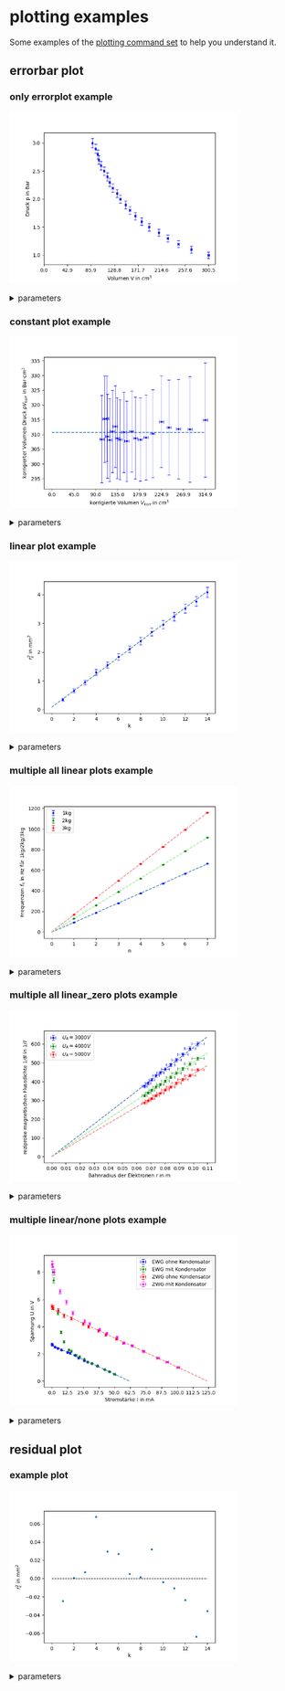# plotting examples

Some examples of the [plotting command set](plotting.md) to help you understand it.

## errorbar plot

### only errorplot example

<p align="left">
  <img src="./images/plot_T4_V.png" width="400" title="only errorplot example" alt="only errorplot example">
</p>

<details><summary>parameters</summary>

``` // opening
RAW_DATA_PATH = "data/Grundpraktikum/T4_V.csv"
ERRORBAR_PLOT_PATH = "data/graphics/plot_T4_V.png"
ERRORBAR_PLOT_X_COLUMN = 'V'
ERRORBAR_PLOT_X_ERROR_COLUMN = "u_V"
ERRORBAR_PLOT_Y_COLUMN = "p"
ERRORBAR_PLOT_Y_ERROR_COLUMN = "u_p"
ERRORBAR_PLOT_TITLE = ""
ERRORBAR_PLOT_XLABEL = "Druck p in Bar"
ERRORBAR_PLOT_YLABEL = "Volumen V in $cm^3$"
ERRORBAR_PLOT_XTICKS_NUMBER = 8
ERRORBAR_PLOT_MIN_XTICKS = 0
ERRORBAR_PLOT_MAX_XTICKS = "auto"
ERRORBAR_PLOT_PLOTLABELS = ""
ERRORBAR_PLOT_MODEL = "none"
ERRORBAR_PLOT_EXTRA_LOG = False
```
</details>

### constant plot example

<p align="left">
  <img src="./images/plot_T4_pV_korr.png" width="400" title="constant plot example" alt="constant plot example">
</p>

<details><summary>parameters</summary>

``` // opening
RAW_DATA_PATH = "data/Grundpraktikum/T4_V.csv"
ERRORBAR_PLOT_PATH = "data/graphics/plot_T4_pV_korr.png"
ERRORBAR_PLOT_X_COLUMN = 'V_korr'
ERRORBAR_PLOT_X_ERROR_COLUMN = "u_V_korr"
ERRORBAR_PLOT_Y_COLUMN = "pV_korr"
ERRORBAR_PLOT_Y_ERROR_COLUMN = "u_pV_korr"
ERRORBAR_PLOT_TITLE = ""
ERRORBAR_PLOT_XLABEL = "korrigierte Volumen $V_{korr}$ in $cm^3$"
ERRORBAR_PLOT_YLABEL = "korrigierter Volumen-Druck $pV_{korr}$ in Bar$\cdot cm^3$"
ERRORBAR_PLOT_XTICKS_NUMBER = 8
ERRORBAR_PLOT_MIN_XTICKS = 0
ERRORBAR_PLOT_MAX_XTICKS = "auto"
ERRORBAR_PLOT_PLOTLABELS = ""
ERRORBAR_PLOT_MODEL = "constant"
ERRORBAR_PLOT_EXTRA_LOG = False
```
</details>

### linear plot example

<p align="left">
  <img src="./images/plot_O6_bhg.png" width="400" title="linear plot example" alt="linear plot example">
</p>

<details><summary>parameters</summary>

``` // opening
RAW_DATA_PATH = "data/Grundpraktikum/O6_bhg.csv"
ERRORBAR_PLOT_PATH = "data/graphics/plot_O6_bhg.png"
ERRORBAR_PLOT_X_COLUMN = 'k'
ERRORBAR_PLOT_X_ERROR_COLUMN = ""
ERRORBAR_PLOT_Y_COLUMN = "y"
ERRORBAR_PLOT_Y_ERROR_COLUMN = "uy"
ERRORBAR_PLOT_TITLE = ""
ERRORBAR_PLOT_XLABEL = "k"
ERRORBAR_PLOT_YLABEL = "$r_k^2$ in $mm^2$"
ERRORBAR_PLOT_XTICKS_NUMBER = "auto"
ERRORBAR_PLOT_MIN_XTICKS = 0
ERRORBAR_PLOT_MAX_XTICKS = "auto"
ERRORBAR_PLOT_PLOTLABELS = ""
ERRORBAR_PLOT_MODEL = "linear"
ERRORBAR_PLOT_EXTRA_LOG = False
```
</details>

### multiple all linear plots example

<p align="left">
  <img src="./images/plot_M12_kg.png" width="400" title="multiple all linear plots example" alt="multiple all linear plots example">
</p>

<details><summary>parameters</summary>

``` // opening
RAW_DATA_PATH = "data/Grundpraktikum/M12_kg.csv"
ERRORBAR_PLOT_PATH = "data/graphics/plot_M12_kg.png"
ERRORBAR_PLOT_X_COLUMN = 'n'
ERRORBAR_PLOT_X_ERROR_COLUMN = ""
ERRORBAR_PLOT_Y_COLUMN = ["f_1kg", "f_2kg", "f_3kg"]
ERRORBAR_PLOT_Y_ERROR_COLUMN = ["u_1kg", "u_2kg", "u_3kg"]
ERRORBAR_PLOT_TITLE = ""
ERRORBAR_PLOT_XLABEL = "n"
ERRORBAR_PLOT_YLABEL = "Frequenzen $f_n$ in Hz für 1kg/2kg/3kg"
ERRORBAR_PLOT_XTICKS_NUMBER = 8
ERRORBAR_PLOT_MIN_XTICKS = 0
ERRORBAR_PLOT_MAX_XTICKS = "auto"
ERRORBAR_PLOT_PLOTLABELS = ["1kg", "2kg", "3kg"]
ERRORBAR_PLOT_MODEL = "linear"
ERRORBAR_PLOT_EXTRA_LOG = False
```
</details>

### multiple all linear_zero plots example

<p align="left">
  <img src="./images/plot_E12_e.png" width="400" title="multiple all linear_zero plots example" alt="multiple all linear_zero plots example">
</p>

<details><summary>parameters</summary>

``` // opening
RAW_DATA_PATH = "data/Grundpraktikum/E12_e.csv"
ERRORBAR_PLOT_PATH = "data/graphics/plot_E12_e.png"
ERRORBAR_PLOT_X_COLUMN = ["r_3000", "r_4000", "r_5000"]
ERRORBAR_PLOT_X_ERROR_COLUMN = ["u_r_3000", "u_r_4000", "u_r_5000"]
ERRORBAR_PLOT_Y_COLUMN = ["1/B_3000", "1/B_4000", "1/B_5000"]
ERRORBAR_PLOT_Y_ERROR_COLUMN = ["u_1/B_3000", "u_1/B_4000", "u_1/B_5000"]
ERRORBAR_PLOT_TITLE = ""
ERRORBAR_PLOT_XLABEL = "Bahnradius der Elektronen $r$ in m"
ERRORBAR_PLOT_YLABEL = "reziproke magnetischen Flussdichte $1/B$ in $1/T$"
ERRORBAR_PLOT_XTICKS_NUMBER = "auto"
ERRORBAR_PLOT_MIN_XTICKS = 0
ERRORBAR_PLOT_MAX_XTICKS = "auto"
ERRORBAR_PLOT_PLOTLABELS = ["$U_A = 3000 V$", "$U_A = 4000 V$", "$U_A = 5000 V$"]
ERRORBAR_PLOT_MODEL = "linear_zero"
ERRORBAR_PLOT_EXTRA_LOG = False
```
</details>

### multiple linear/none plots example

<p align="left">
  <img src="./images/plot_E5_UI.png" width="400" title="multiple linear/none plots example" alt="multiple linear/none plots example">
</p>

<details><summary>parameters</summary>

``` // opening
RAW_DATA_PATH = "data/Grundpraktikum/E5_UI.csv"
ERRORBAR_PLOT_PATH = "data/graphics/plot_E5_UI.png"
ERRORBAR_PLOT_X_COLUMN = ["I_EoK", "I_EmK", "I_ZoK", "I_ZmK"]
ERRORBAR_PLOT_X_ERROR_COLUMN = ["u_I_EoK", "u_I_EmK", "u_I_ZoK", "u_I_ZmK"]
ERRORBAR_PLOT_Y_COLUMN = ["U_EoK", "U_EmK", "U_ZoK", "U_ZmK"]
ERRORBAR_PLOT_Y_ERROR_COLUMN = ["u_U_EoK", "u_U_EmK", "u_U_ZoK", "u_U_ZmK"]
ERRORBAR_PLOT_TITLE = ""
ERRORBAR_PLOT_XLABEL = "Stromstärke I in mA"
ERRORBAR_PLOT_YLABEL = "Spannung U in V"
ERRORBAR_PLOT_XTICKS_NUMBER = 11
ERRORBAR_PLOT_MIN_XTICKS = 0
ERRORBAR_PLOT_MAX_XTICKS = 125
ERRORBAR_PLOT_PLOTLABELS = ["EWG ohne Kondensator", "EWG mit Kondensator", "ZWG ohne Kondensator", "ZWG mit Kondensator"]
ERRORBAR_PLOT_MODEL = ["linear", "none", "linear", "none"]
ERRORBAR_PLOT_EXTRA_LOG = True
```
</details>

## residual plot

### example plot

<p align="left">
  <img src="./images/plot_O6_bhg_residual.png" width="400" title="residual plot example" alt="residual plot example">
</p>

<details><summary>parameters</summary>

``` // opening
RAW_DATA_PATH = "data/Grundpraktikum/O6_bhg.csv"
RESIDUAL_PLOT_PATH = "data/graphics/plot_O6_bhg_residual.png"
ERRORBAR_PLOT_X_COLUMN = 'k'
ERRORBAR_PLOT_X_ERROR_COLUMN = ""
ERRORBAR_PLOT_Y_COLUMN = "y"
ERRORBAR_PLOT_Y_ERROR_COLUMN = "uy"
ERRORBAR_PLOT_TITLE = ""
ERRORBAR_PLOT_XLABEL = "k"
ERRORBAR_PLOT_YLABEL = "$r_k^2$ in $mm^2$"
ERRORBAR_PLOT_XTICKS_NUMBER = "auto"
ERRORBAR_PLOT_MIN_XTICKS = 0
ERRORBAR_PLOT_MAX_XTICKS = "auto"
ERRORBAR_PLOT_MODEL = "linear"
```
</details>
